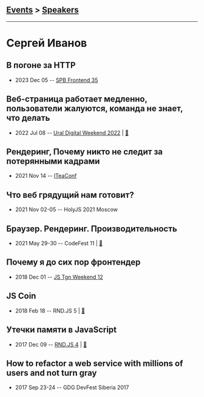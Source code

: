 ## [Events](../README.md) > [Speakers](../speakers.md)
---

# Сергей Иванов

## В погоне за HTTP
- 2023 Dec 05 -- [SPB Frontend 35](https://youtu.be/ZRhmu-pwrBg)    
## Веб-страница работает медленно, пользователи жалуются, команда не знает, что делать
- 2022 Jul 08 -- [Ural Digital Weekend 2022](https://youtu.be/ow3eE1LokQ0)  | [:notebook:](https://drive.google.com/file/d/1_Xxn-4HuMRrCRrhUBvecxw4nei0Wxqk8/view)  
## Рендеринг, Почему никто не следит за потерянными кадрами
- 2021 Nov 14 -- [ITeaConf](https://youtu.be/IZiNVG_wYuk)    
## Что веб грядущий нам готовит?
- 2021 Nov 02-05 -- HolyJS 2021 Moscow    
## Браузер. Рендеринг. Производительность
- 2021 May 29-30 -- CodeFest 11  | [:notebook:](https://disk.yandex.ru/i/4oqmmU6hTVOTWg)  
## Почему я до сих пор фронтендер
- 2018 Dec 01 -- [JS Tgn Weekend 12](https://youtu.be/WwAO6jpQ34g)    
## JS Coin
- 2018 Feb 18 -- RND.JS 5  | [:notebook:](https://vk.com/away.php?to=http%3A%2F%2Fslides.com%2Fxufocoder%2Fjs-coin&post=-116797910_165)  
## Утечки памяти в JavaScript
- 2017 Dec 09 -- [RND.JS 4](https://youtu.be/bO3gwHyMHgY?t=7415)  | [:notebook:](http://slides.com/xufocoder/memory-leaks-in-the-javascript-4)  
## How to refactor a web service with millions of users and not turn gray
- 2017 Sep 23-24 -- GDG DevFest Siberia 2017    
